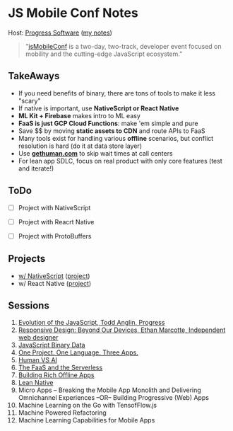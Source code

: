 # JS Mobile Conf Notes

Host: [Progress Software](https://www.progress.com/) ([my notes](./progress.md))

> "[jsMobileConf](https://jsmobileconf.com/) is a two-day, two-track, developer event focused on mobility and the cutting-edge JavaScript ecosystem."


## TakeAways

- If you need benefits of binary, there are tons of tools to make it less "scary"
- If native is important, use **NativeScript or React Native**
- **ML Kit + Firebase** makes intro to ML easy
- **FaaS is just GCP Cloud Functions**: make 'em simple and pure
- Save $$ by moving **static assets to CDN** and route APIs to FaaS
- Many tools exist for handling various **offline** scenarios, but conflict resolution is hard (do it at data store layer)
- Use **[gethuman.com](https://gethuman.com)** to skip wait times at call centers
- For lean app SDLC, focus on real product with only core features (test and iterate!)


## ToDo

- [ ] Project with NativeScript
- [ ] Project with Reacrt Native
- [ ] Project with ProtoBuffers


## Projects

- [w/ NativeScript](./nativescript.md) ([project](https://play.nativescript.org/?template=play-tsc&id=4IHGEI))
- w/ React Native ([project](https://codesandbox.io/s/q4qymyp2l6))


## Sessions

1. [Evolution of the JavaScript, Todd Anglin, Progress](./evolution-of-js.md)
1. [Responsive Design: Beyond Our Devices, Ethan Marcotte, Independent web designer](./responsive-design.md)
1. [JavaScript Binary Data](./js-binary.md)
1. [One Project. One Language. Three Apps.](./one-one-three.md)
1. [Human VS AI](./human-vs-ai.md)
1. [The FaaS and the Serverless](./faas-and-serverless.md)
1. [Building Rich Offline Apps](./building-offline.md)
1. [Lean Native](./lean-native.md)
1. Micro Apps – Breaking the Mobile App Monolith and Delivering Omnichannel Experiences –OR– Building Progressive (Web) Apps
1. Machine Learning on the Go with TensofFlow.js
1. Machine Powered Refactoring
1. Machine Learning Capabilities for Mobile Apps
